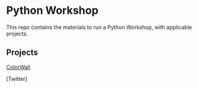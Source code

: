 # Python Workshop

This repo contains the materials to run a Python Workshop, with applicable projects.

## Projects
[ColorWall](https://openhatch.org/wiki/Boston_Python_Workshop/Saturday/ColorWall)

[Twitter]
